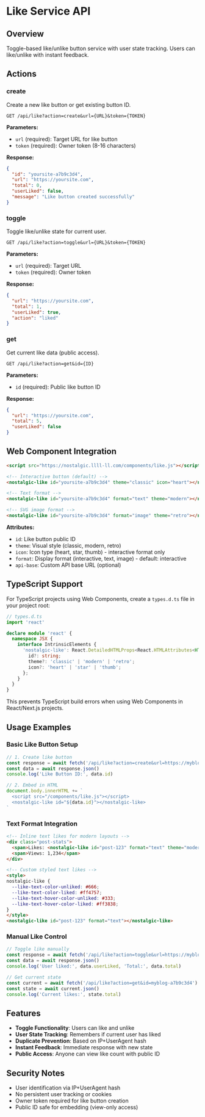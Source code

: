 # Like Service API

## Overview

Toggle-based like/unlike button service with user state tracking. Users can like/unlike with instant feedback.

## Actions

### create
Create a new like button or get existing button ID.

```
GET /api/like?action=create&url={URL}&token={TOKEN}
```

**Parameters:**
- `url` (required): Target URL for like button
- `token` (required): Owner token (8-16 characters)

**Response:**
```json
{
  "id": "yoursite-a7b9c3d4",
  "url": "https://yoursite.com",
  "total": 0,
  "userLiked": false,
  "message": "Like button created successfully"
}
```

### toggle
Toggle like/unlike state for current user.

```
GET /api/like?action=toggle&url={URL}&token={TOKEN}
```

**Parameters:**
- `url` (required): Target URL
- `token` (required): Owner token

**Response:**
```json
{
  "url": "https://yoursite.com",
  "total": 1,
  "userLiked": true,
  "action": "liked"
}
```

### get
Get current like data (public access).

```
GET /api/like?action=get&id={ID}
```

**Parameters:**
- `id` (required): Public like button ID

**Response:**
```json
{
  "url": "https://yoursite.com",
  "total": 5,
  "userLiked": false
}
```

## Web Component Integration

```html
<script src="https://nostalgic.llll-ll.com/components/like.js"></script>

<!-- Interactive button (default) -->
<nostalgic-like id="yoursite-a7b9c3d4" theme="classic" icon="heart"></nostalgic-like>

<!-- Text format -->
<nostalgic-like id="yoursite-a7b9c3d4" format="text" theme="modern"></nostalgic-like>

<!-- SVG image format -->
<nostalgic-like id="yoursite-a7b9c3d4" format="image" theme="retro"></nostalgic-like>
```

**Attributes:**
- `id`: Like button public ID
- `theme`: Visual style (classic, modern, retro)
- `icon`: Icon type (heart, star, thumb) - interactive format only
- `format`: Display format (interactive, text, image) - default: interactive
- `api-base`: Custom API base URL (optional)

## TypeScript Support

For TypeScript projects using Web Components, create a `types.d.ts` file in your project root:

```typescript
// types.d.ts
import 'react'

declare module 'react' {
  namespace JSX {
    interface IntrinsicElements {
      'nostalgic-like': React.DetailedHTMLProps<React.HTMLAttributes<HTMLElement>, HTMLElement> & {
        id?: string;
        theme?: 'classic' | 'modern' | 'retro';
        icon?: 'heart' | 'star' | 'thumb';
      };
    }
  }
}
```

This prevents TypeScript build errors when using Web Components in React/Next.js projects.

## Usage Examples

### Basic Like Button Setup
```javascript
// 1. Create like button
const response = await fetch('/api/like?action=create&url=https://myblog.com&token=my-secret')
const data = await response.json()
console.log('Like Button ID:', data.id)

// 2. Embed in HTML
document.body.innerHTML += `
  <script src="/components/like.js"></script>
  <nostalgic-like id="${data.id}"></nostalgic-like>
`
```

### Text Format Integration
```html
<!-- Inline text likes for modern layouts -->
<div class="post-stats">
  <span>Likes: <nostalgic-like id="post-123" format="text" theme="modern"></nostalgic-like></span>
  <span>Views: 1,234</span>
</div>

<!-- Custom styled text likes -->
<style>
nostalgic-like {
  --like-text-color-unliked: #666;
  --like-text-color-liked: #ff4757;
  --like-text-hover-color-unliked: #333;
  --like-text-hover-color-liked: #ff3838;
}
</style>
<nostalgic-like id="post-123" format="text"></nostalgic-like>
```

### Manual Like Control
```javascript
// Toggle like manually
const response = await fetch('/api/like?action=toggle&url=https://myblog.com&token=my-secret')
const data = await response.json()
console.log('User liked:', data.userLiked, 'Total:', data.total)

// Get current state
const current = await fetch('/api/like?action=get&id=myblog-a7b9c3d4')
const state = await current.json()
console.log('Current likes:', state.total)
```

## Features

- **Toggle Functionality**: Users can like and unlike
- **User State Tracking**: Remembers if current user has liked
- **Duplicate Prevention**: Based on IP+UserAgent hash
- **Instant Feedback**: Immediate response with new state
- **Public Access**: Anyone can view like count with public ID

## Security Notes

- User identification via IP+UserAgent hash
- No persistent user tracking or cookies
- Owner token required for like button creation
- Public ID safe for embedding (view-only access)